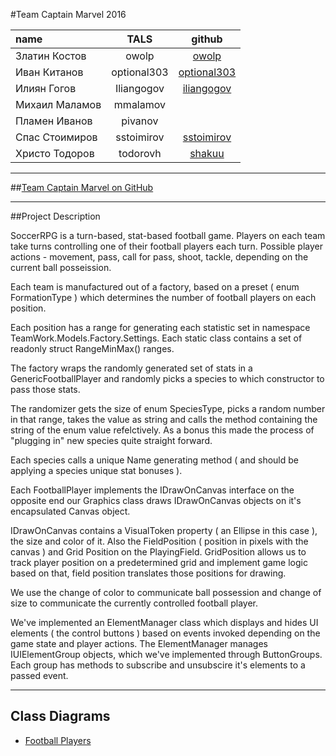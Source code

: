 #Team Captain Marvel 2016

| name | TALS | github 
| :------------------ | :-------------------: | :--------------------: |
| Златин Костов | owolp | [owolp](https://github.com/owolp) |
| Иван Китанов | optional303 | [optional303](https://github.com/optional303) |
| Илиян Гогов | Iliangogov | [iliangogov](https://github.com/iliangogov) |
| Михаил Маламов | mmalamov |  |
| Пламен Иванов | pivanov | |
| Спас Стоимиров | sstoimirov | [sstoimirov](https://github.com/sstoimirov) |
| Христо Тодоров | todorovh | [shakuu](https://github.com/shakuu) |

------------------
##[Team Captain Marvel on GitHub](https://github.com/Team-Captain-Marvel-2016)

------------------
##Project Description

SoccerRPG is a turn-based, stat-based football game. Players on each team take turns controlling one of their football players each turn.
Possible player actions - movement, pass, call for pass, shoot, tackle, depending on the current ball posseission.

Each team is manufactured out of a factory, based on a preset ( enum FormationType ) which determines the number of football players on each position.

Each position has a range for generating each statistic set in namespace TeamWork.Models.Factory.Settings. Each static class contains a set of readonly struct RangeMinMax() ranges.

The factory wraps the randomly generated set of stats in a GenericFootballPlayer and randomly picks a species to which constructor to pass those stats. 

The randomizer gets the size of enum SpeciesType, picks a random number in that range, takes the value as string and calls the method containing the string of the enum value refelctively.
As a bonus this made the process of "plugging in" new species quite straight forward.

Each species calls a unique Name generating method ( and should be applying a species unique stat bonuses ).

Each FootballPlayer implements the IDrawOnCanvas interface on the opposite end our Graphics class draws IDrawOnCanvas objects on it's encapsulated Canvas object.

IDrawOnCanvas contains a VisualToken property ( an Ellipse in this case ), the size and color of it. Also the FieldPosition ( position in pixels with the canvas ) and Grid Position on the PlayingField.
GridPosition allows us to track player position on a predetermined grid and implement game logic based on that, field position translates those positions for drawing. 

We use the change of color to communicate ball possession and change of size to communicate the currently controlled football player.

We've implemented an ElementManager class which displays and hides UI elements ( the control buttons ) based on events invoked depending on the game state and player actions.
The ElementManager manages IUIElementGroup objects, which we've implemented through ButtonGroups. Each group has methods to subscribe and unsubscire it's elements to a passed event.

------------------
## Class Diagrams
  - [Football Players](https://github.com/Team-Captain-Marvel-2016/TeamWorkSkeletonSample/blob/master/TeamWorkSkeleton/FootballPlayerAssembly/FootballPlayerDiagram.cd0)

  